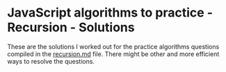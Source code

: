 # JavaScript algorithms to practice - Recursion - Solutions

These are the solutions I worked out for the practice algorithms questions compiled in the [recursion.md](recursiom.md) file. There might be other and more efficient ways to resolve the questions.
